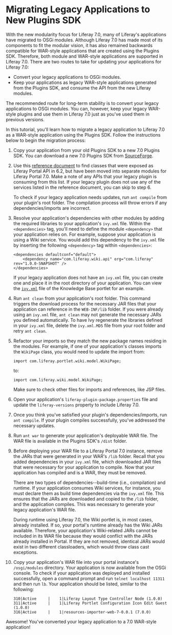 # Migrating Legacy Applications to New Plugins SDK

With the new modularity focus for Liferay 7.0, many of Liferay's applications
have migrated to OSGi modules. Although Liferay 7.0 has made most of its
components to fit the modular vision, it has also remained backwards compatible
for WAR-style applications that are created using the Plugins SDK. Therefore,
both module and WAR-style applications are supported in Liferay 7.0. There are
two routes to take for updating your applications for Liferay 7.0:

- Convert your legacy applications to OSGi modules.
- Keep your applications as legacy WAR-style applications generated from the
  Plugins SDK, and consume the API from the new Liferay modules.

<!-- To transform your legacy applications to OSGi modules, you can follow the
[tutorial link]() tutorial. This is the recommended way for long-term stability.


Use the text above, when we have a tutorial that shows how to convert legacy
apps to OSGi modules. This will be covered in LRDOCS-1859 -Cody -->

The recommended route for long-term stability is to convert your legacy
applications to OSGi modules. You can, however, keep your legacy WAR-style
plugins and use them in Liferay 7.0 just as you've used them in previous
versions.

In this tutorial, you'll learn how to migrate a legacy application to Liferay
7.0 as a WAR-style application using the Plugins SDK. Follow the instructions
below to begin the migration process:

1.  Copy your application from your old Plugins SDK to a new 7.0 Plugins SDK.
    You can download a new 7.0 Plugins SDK from
    [SourceForge](http://sourceforge.net/projects/lportal/files/Liferay%20Portal/).

2.  Use this [reference document](/develop/reference/-/knowledge_base/7-0/calling-migrated-services-from-legacy-plugins)
    to find classes that were exposed as Liferay Portal API in 6.2, but have
    been moved into separate modules for Liferay Portal 7.0. Make a note of any
    APIs that your legacy plugin is consuming from this list. If your legacy
    plugin does not use any of the services listed in the reference document,
    you can skip to step 6.

    To check if your legacy application needs updates, run `ant compile` from
    your plugin's root folder. The compilation process will throw errors if any
    dependencies/imports are incorrect.

3.  Resolve your application's dependencies with other modules by adding the
    required libraries to your application's `ivy.xml` file. Within the
    `<dependencies>` tag, you'll need to define the module `<dependency>` that
    your application relies on. For example, suppose your application is using a
    Wiki service. You would add this dependency to the `ivy.xml` file by
    inserting the following `<dependency>` tag within `<dependencies>`:

        <dependencies defaultconf="default">
            <dependency name="com.liferay.wiki.api" org="com.liferay" rev="1.0.0-SNAPSHOT" />
        </dependencies>

    If your legacy application does not have an `ivy.xml` file, you can create
    one and place it in the root directory of your application. You can view the
    [`ivy.xml`](https://github.com/liferay/liferay-plugins/blob/master/portlets/knowledge-base-portlet/ivy.xml)
    file of the Knowledge Base portlet for an example.

4.  Run `ant clean` from your application's root folder. This command triggers
    the download process for the necessary JAR files that your application can
    reference in the `WEB-INF/lib` folder. If you were already using an
    `ivy.xml` file, `ant clean` may not generate the necessary JARs you defined
    automatically. To have Ivy regenerate the libraries defined in your
    `ivy.xml` file, delete the `ivy.xml.MD5` file from your root folder and
    retry `ant clean`.

5.  Refactor your imports so they match the new package names residing in the
    modules. For example, if one of your application's classes imports the
    `WikiPage` class, you would need to update the import from:

        import com.liferay.portlet.wiki.model.WikiPage;

    to:

        import com.liferay.wiki.model.WikiPage;

    Make sure to check other files for imports and references, like JSP files.

6.  Open your application's `liferay-plugin-package.properties` file and update
    the `liferay-versions` property to include Liferay 7.0.

7.  Once you think you've satisfied your plugin's dependencies/imports, run `ant
    compile`. If your plugin compiles successfully, you've addressed the
    necessary updates.

8.  Run `ant war` to generate your application's deployable WAR file. The WAR
    file is available in the Plugins SDK's `/dist` folder.

9.  Before deploying your WAR file to a Liferay Portal 7.0 instance, remove the
    JARs that were generated in your WAR's `/lib` folder. Recall that you added
    dependencies in your `ivy.xml` file, which downloaded JAR files that were
    necessary for your application to compile. Now that your application has
    compiled and is a WAR, they must be removed.

    There are two types of dependencies--build-time (i.e., compilation) and
    runtime. If your application consumes Wiki services, for instance, you must
    declare them as build time dependencies via the `ivy.xml` file. This ensures
    that the JARs are downloaded and copied to the `/lib` folder, and the
    application compiles. This was necessary to generate your legacy
    application's WAR file.

    During runtime using Liferay 7.0, the Wiki portlet is, in most cases,
    already installed. If so, your portal's runtime already has the Wiki JARs
    available. Therefore, your application's Wiki-related JARs cannot be
    included in its WAR file because they would conflict with the JARs already
    installed in Portal. If they are not removed, identical JARs would exist in
    two different classloaders, which would throw class cast exceptions.

10. Copy your application's WAR file into your portal instance's
    `/osgi/modules` directory. Your application is now available from the OSGi
    console. To check if your application was deployed and installed
    successfully, open a command prompt and run `telnet localhost 11311` and
    then run `lb`. Your application should be listed, similar to the following:

        310|Active     |    1|Liferay Layout Type Controller Node (1.0.0)
        311|Active     |    1|Liferay Portlet Configuration Icon Edit Guest (1.0.0)
        316|Active     |    1|resources-importer-web-7-0.0.1 (7.0.0)

<!--

For new modules, it's enough to copy them to the deploy folder, since they are
automatically recognized as OSGi modules. At the current time, the legacy way of
deploying WARs is handled by the old plugin deployment mechanism, which causes
the plugin not to work (i.e. services were not properly resolved). The only way
for the legacy WAR to work is to copy the WAR into the `/osgi/modules` folder.
Check and see if/when deploy folder will support 7.0 WARs. -Cody -->

Awesome! You've converted your legacy application to a 7.0 WAR-style
application!
